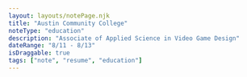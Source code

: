 ```yaml
---
layout: layouts/notePage.njk
title: "Austin Community College"
noteType: "education"
description: "Associate of Applied Science in Video Game Design"
dateRange: "8/11 - 8/13"
isDraggable: true
tags: ["note", "resume", "education"]
---
```

